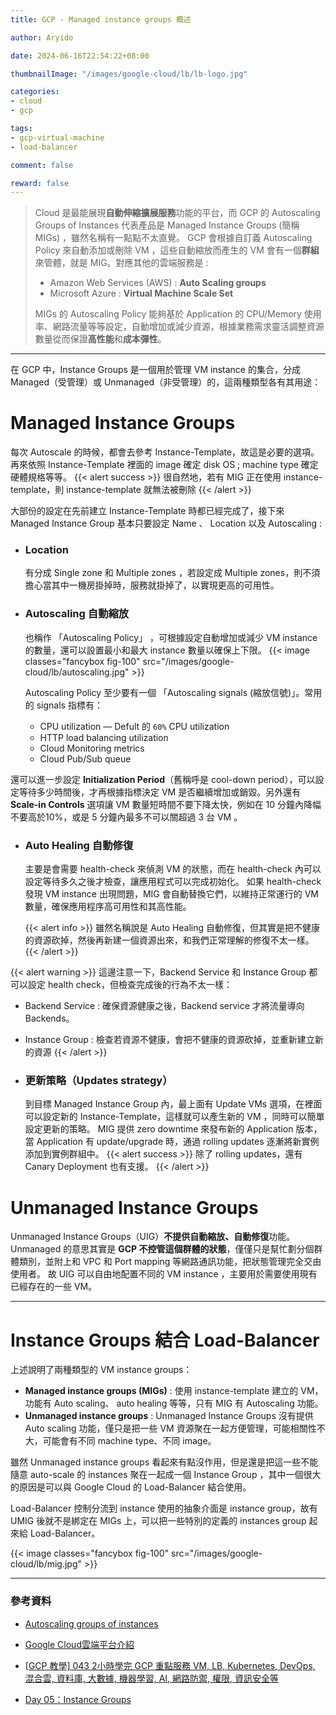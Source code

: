 ```yaml
---
title: GCP - Managed instance groups 概述

author: Aryido

date: 2024-06-16T22:54:22+08:00

thumbnailImage: "/images/google-cloud/lb/lb-logo.jpg"

categories:
- cloud
- gcp

tags:
- gcp-virtual-machine
- load-balancer

comment: false

reward: false
---
```

<!--BODY-->
> Cloud 是最能展現**自動伸縮擴展服務**功能的平台，而 GCP 的 Autoscaling Groups of Instances 代表產品是 Managed Instance Groups (簡稱 MIGs) ，雖然名稱有一點點不太直覺。 GCP 會根據自訂義 Autoscaling Policy 來自動添加或刪除 VM ，這些自動縮放而產生的 VM 會有一個**群組**來管體，就是 MIG。對應其他的雲端服務是 :
> - Amazon Web Services (AWS) : **Auto Scaling groups**
> - Microsoft Azure  : **Virtual Machine Scale Set** 
>
> MIGs 的 Autoscaling Policy 能夠基於 Application 的 CPU/Memory 使用率、網路流量等等設定，自動增加或減少資源，根據業務需求靈活調整資源數量從而保證**高性能**和**成本彈性**。
<!--more-->

---

在 GCP 中，Instance Groups 是一個用於管理 VM instance 的集合，分成 Managed（受管理）或 Unmanaged（非受管理）的，這兩種類型各有其用途：

# Managed Instance Groups

每次 Autoscale 的時候，都會去參考 Instance-Template，故這是必要的選項。再來依照 Instance-Template 裡面的 image 確定 disk OS ; machine type 確定硬體規格等等。
{{< alert success >}}
很自然地，若有 MIG 正在使用 instance-template，則 instance-template 就無法被刪除
{{< /alert >}}

大部份的設定在先前建立 Instance-Template 時都已經完成了，接下來 Managed Instance Group 基本只要設定 Name 、 Location 以及 Autoscaling :

- ### Location
    有分成 Single zone 和 Multiple zones ，若設定成 Multiple zones，則不須擔心當其中一機房掛掉時，服務就掛掉了，以實現更高的可用性。


- ### Autoscaling 自動縮放
    也稱作 「Autoscaling Policy」 ，可根據設定自動增加或減少 VM instance 的數量，還可以設置最小和最大 instance 數量以確保上下限。
    {{< image classes="fancybox fig-100" src="/images/google-cloud/lb/autoscaling.jpg" >}}

    Autoscaling Policy 至少要有一個 「Autoscaling signals (縮放信號)」。常用的 signals 指標有：
    - CPU utilization  — Defult 的 `60%` CPU utilization
    - HTTP load balancing utilization
    - Cloud Monitoring metrics
    - Cloud Pub/Sub queue 


還可以進一步設定 **Initialization Period**（舊稱呼是 cool-down period），可以設定等待多少時間後，才再根據指標決定 VM 是否繼續增加或銷毀。另外還有 **Scale-in Controls** 選項讓 VM 數量短時間不要下降太快，例如在 10 分鐘內降幅不要高於10%，或是 5 分鐘內最多不可以關超過 3 台 VM 。

- ### Auto Healing 自動修復 
    主要是會需要 health-check 來偵測 VM 的狀態，而在 health-check 內可以設定等待多久之後才檢查，讓應用程式可以完成初始化。 如果 health-check 發現 VM instance 出現問題，MIG 會自動替換它們，以維持正常運行的 VM 數量，確保應用程序高可用性和其高性能。

    {{< alert info >}}
雖然名稱說是 Auto Healing 自動修復，但其實是把不健康的資源砍掉，然後再新建一個資源出來，和我們正常理解的修復不太一樣。
{{< /alert >}}

{{< alert warning >}}
這邊注意一下，Backend Service 和 Instance Group 都可以設定 health check，但檢查完成後的行為不太一樣：
- Backend Service : 確保資源健康之後，Backend service 才將流量導向 Backends。
- Instance Group :  檢查若資源不健康，會把不健康的資源砍掉，並重新建立新的資源
{{< /alert >}}

- ### 更新策略（Updates strategy）
    到目標 Managed Instance Group 內，最上面有 Update VMs 選項，在裡面可以設定新的 Instance-Template，這樣就可以產生新的 VM ，同時可以簡單設定更新的策略。  MIG 提供 zero downtime 來發布新的 Application 版本，當 Application 有 update/upgrade 時，通過 rolling updates 逐漸將新實例添加到實例群組中。
    {{< alert success >}}
除了 rolling updates，還有 Canary Deployment 也有支援。
{{< /alert >}}


# Unmanaged Instance Groups
Unmanaged Instance Groups（UIG）**不提供自動縮放、自動修復**功能。 Unmanaged 的意思其實是 **GCP 不控管這個群體的狀態**，僅僅只是幫忙劃分個群體類別，並附上和 VPC 和 Port mapping 等網路通訊功能，把狀態管理完全交由使用者。 故 UIG 可以自由地配置不同的 VM instance ，主要用於需要使用現有已經存在的一些 VM。

---

# Instance Groups 結合 Load-Balancer

上述說明了兩種類型的 VM instance groups：

- **Managed instance groups (MIGs)** : 使用 instance-template 建立的 VM，功能有 Auto scaling、 auto healing 等等，只有 MIG 有 Autoscaling 功能。
- **Unmanaged instance groups** : Unmanaged Instance Groups 沒有提供 Auto scaling 功能，僅只是把一些 VM 資源聚在一起方便管理，可能相關性不大，可能會有不同 machine type、不同 image。


雖然 Unmanaged instance groups 看起來有點沒作用，但是還是把這一些不能隨意 auto-scale 的 instances 聚在一起成一個 Instance Group ，其中一個很大的原因是可以與 Google Cloud 的 Load-Balancer 結合使用。 

Load-Balancer 控制分流到 instance 使用的抽象介面是 instance group，故有 UMIG 後就不是綁定在 MIGs 上，可以把一些特別的定義的 instances group 起來給 Load-Balancer。

{{< image classes="fancybox fig-100" src="/images/google-cloud/lb/mig.jpg" >}}

---

### 參考資料

- [Autoscaling groups of instances](https://cloud.google.com/compute/docs/autoscaler)

- [Google Cloud雲端平台介紹](https://jason-kao-blog.medium.com/google-cloud%E9%9B%B2%E7%AB%AF%E5%B9%B3%E5%8F%B0%E4%BB%8B%E7%B4%B9-fc3212c8359b)

- [[GCP 教學] 043 2小時學完 GCP 重點服務 VM, LB, Kubernetes, DevOps, 混合雲, 資料庫, 大數據, 機器學習, AI, 網路防禦, 權限, 資訊安全等](https://www.youtube.com/watch?v=hQE14DX4LHQ&t=134s)

- [Day 05：Instance Groups](https://ithelp.ithome.com.tw/m/articles/10315523)